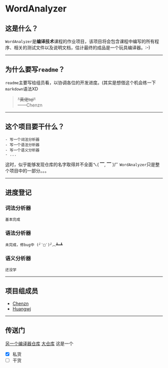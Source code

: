 # WordAnalyzer
## 这是什么？

`WordAnalyzer`是**编译技术**课程的作业项目，该项目将会包含课程中编写的所有程序、相关的测试文件以及说明文档，估计最终的成品是一个玩具编译器。:-)

---
## 为什么要写`readme`？

`readme`主要写给组员看，以协调各位的开发进度。(其实是想借这个机会练一下`markdown`语法XD

> ~~"黄佬tql"~~     
>——Chenzn

---
## 这个项目要干什么？
    - 写一个词法分析器
    - 写一个语法分析器
    - 写一个语义分析器
    - ...
这时，似乎能够发现仓库的名字取得并不全面ㄟ( ▔, ▔ )ㄏ
`WordAnalyzer`只是整个项目中的一部分。。。

---
## 进度登记
### 词法分析器
    基本完成

### 语法分析器
    未完成，修bug中 (╯‵□′)╯︵┻━┻

### 语义分析器
    还没学

---
## 项目组成员
- [Chenzn](https://github.com/UESBTC)
- [Huangwj](https://github.com/knsugit)

---
## 传送门
[另一个编译器仓库](https://github.com/knsugit/makeCompiler)
[大仓库](https://github.com/UESBTC/BuildYourOwnCompiler)
这是一个
- [x] 私货
- [ ] 干货
